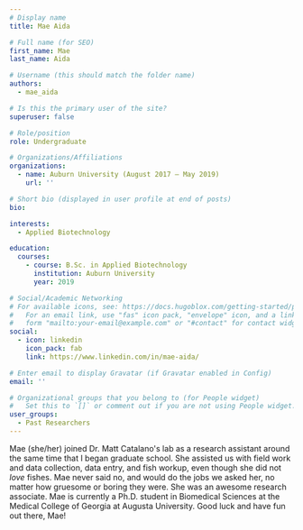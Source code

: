 ```yaml
---
# Display name
title: Mae Aida

# Full name (for SEO)
first_name: Mae
last_name: Aida

# Username (this should match the folder name)
authors:
  - mae_aida

# Is this the primary user of the site?
superuser: false

# Role/position
role: Undergraduate

# Organizations/Affiliations
organizations:
  - name: Auburn University (August 2017 – May 2019)
    url: ''

# Short bio (displayed in user profile at end of posts)
bio: 

interests:
  - Applied Biotechnology

education:
  courses:
    - course: B.Sc. in Applied Biotechnology
      institution: Auburn University
      year: 2019

# Social/Academic Networking
# For available icons, see: https://docs.hugoblox.com/getting-started/page-builder/#icons
#   For an email link, use "fas" icon pack, "envelope" icon, and a link in the
#   form "mailto:your-email@example.com" or "#contact" for contact widget.
social:
  - icon: linkedin
    icon_pack: fab
    link: https://www.linkedin.com/in/mae-aida/

# Enter email to display Gravatar (if Gravatar enabled in Config)
email: ''

# Organizational groups that you belong to (for People widget)
#   Set this to `[]` or comment out if you are not using People widget.
user_groups:
  - Past Researchers
---
```


Mae (she/her) joined Dr. Matt Catalano's lab as a research assistant around the same time that I began graduate school. She assisted us with field work and data collection, data entry, and fish workup, even though she did not *love* fishes. Mae never said no, and would do the jobs we asked her, no matter how gruesome or boring they were. She was an awesome research associate. Mae is currently a Ph.D. student in Biomedical Sciences at the Medical College of Georgia at Augusta University. Good luck and have fun out there, Mae!
